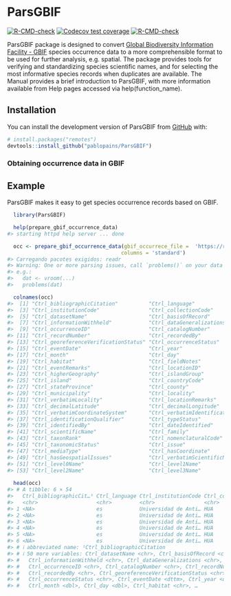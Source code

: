 
<!-- README.md is generated from README.Rmd. Please edit that file -->

# ParsGBIF

<!-- badges: start -->

[![R-CMD-check](https://github.com/p/ParsGBIF/pablopains/R-CMD-check/badge.svg)](https://github.com/pablopains/ParsGBIF/actions)
[![Codecov test
coverage](https://codecov.io/gh/pablopains/ParsGBIF/branch/main/graph/badge.svg)](https://app.codecov.io/gh/pablopains/ParsGBIF?branch=main)
[![R-CMD-check](https://github.com/pablopains/ParsGBIF/actions/workflows/R-CMD-check.yaml/badge.svg)](https://github.com/pablopains/ParsGBIF/actions/workflows/R-CMD-check.yaml)

<!-- badges: end -->

ParsGBIF package is designed to convert [Global Biodiversity Information
Facility - GBIF](https://www.gbif.org/) species occurrence data to a
more comprehensible format to be used for further analysis,
e.g. spatial. The package provides tools for verifying and standardizing
species scientific names, and for selecting the most informative species
records when duplicates are available. The Manual provides a brief
introduction to ParsGBIF, with more information available from Help
pages accessed via help(function_name).

## Installation

You can install the development version of ParsGBIF from
[GitHub](https://github.com/) with:

``` r
# install.packages("remotes")
devtools::install_github("pablopains/ParsGBIF")
```

### Obtaining occurrence data in GBIF

## Example

ParsGBIF makes it easy to get species occurrence records based on GBIF.

``` r
  library(ParsGBIF)

  help(prepare_gbif_occurrence_data)
#> starting httpd help server ... done

  occ <- prepare_gbif_occurrence_data(gbif_occurrece_file =  'https://raw.githubusercontent.com/pablopains/ParsGBIF/main/dataGBIF/Achatocarpaceae/occurrence.txt',
                                     columns = 'standard')
#> Carregando pacotes exigidos: readr
#> Warning: One or more parsing issues, call `problems()` on your data frame for details,
#> e.g.:
#>   dat <- vroom(...)
#>   problems(dat)

  colnames(occ)
#>  [1] "Ctrl_bibliographicCitation"          "Ctrl_language"                      
#>  [3] "Ctrl_institutionCode"                "Ctrl_collectionCode"                
#>  [5] "Ctrl_datasetName"                    "Ctrl_basisOfRecord"                 
#>  [7] "Ctrl_informationWithheld"            "Ctrl_dataGeneralizations"           
#>  [9] "Ctrl_occurrenceID"                   "Ctrl_catalogNumber"                 
#> [11] "Ctrl_recordNumber"                   "Ctrl_recordedBy"                    
#> [13] "Ctrl_georeferenceVerificationStatus" "Ctrl_occurrenceStatus"              
#> [15] "Ctrl_eventDate"                      "Ctrl_year"                          
#> [17] "Ctrl_month"                          "Ctrl_day"                           
#> [19] "Ctrl_habitat"                        "Ctrl_fieldNotes"                    
#> [21] "Ctrl_eventRemarks"                   "Ctrl_locationID"                    
#> [23] "Ctrl_higherGeography"                "Ctrl_islandGroup"                   
#> [25] "Ctrl_island"                         "Ctrl_countryCode"                   
#> [27] "Ctrl_stateProvince"                  "Ctrl_county"                        
#> [29] "Ctrl_municipality"                   "Ctrl_locality"                      
#> [31] "Ctrl_verbatimLocality"               "Ctrl_locationRemarks"               
#> [33] "Ctrl_decimalLatitude"                "Ctrl_decimalLongitude"              
#> [35] "Ctrl_verbatimCoordinateSystem"       "Ctrl_verbatimIdentification"        
#> [37] "Ctrl_identificationQualifier"        "Ctrl_typeStatus"                    
#> [39] "Ctrl_identifiedBy"                   "Ctrl_dateIdentified"                
#> [41] "Ctrl_scientificName"                 "Ctrl_family"                        
#> [43] "Ctrl_taxonRank"                      "Ctrl_nomenclaturalCode"             
#> [45] "Ctrl_taxonomicStatus"                "Ctrl_issue"                         
#> [47] "Ctrl_mediaType"                      "Ctrl_hasCoordinate"                 
#> [49] "Ctrl_hasGeospatialIssues"            "Ctrl_verbatimScientificName"        
#> [51] "Ctrl_level0Name"                     "Ctrl_level1Name"                    
#> [53] "Ctrl_level2Name"                     "Ctrl_level3Name"
 
  head(occ)
#> # A tibble: 6 × 54
#>   Ctrl_bibliographicCit…¹ Ctrl_language Ctrl_institutionCode Ctrl_collectionCode
#>   <chr>                   <chr>         <chr>                <chr>              
#> 1 <NA>                    es            Universidad de Anti… HUA                
#> 2 <NA>                    es            Universidad de Anti… HUA                
#> 3 <NA>                    es            Universidad de Anti… HUA                
#> 4 <NA>                    es            Universidad de Anti… HUA                
#> 5 <NA>                    es            Universidad de Anti… HUA                
#> 6 <NA>                    es            Universidad de Anti… HUA                
#> # ℹ abbreviated name: ¹​Ctrl_bibliographicCitation
#> # ℹ 50 more variables: Ctrl_datasetName <chr>, Ctrl_basisOfRecord <chr>,
#> #   Ctrl_informationWithheld <chr>, Ctrl_dataGeneralizations <chr>,
#> #   Ctrl_occurrenceID <chr>, Ctrl_catalogNumber <chr>, Ctrl_recordNumber <chr>,
#> #   Ctrl_recordedBy <chr>, Ctrl_georeferenceVerificationStatus <chr>,
#> #   Ctrl_occurrenceStatus <chr>, Ctrl_eventDate <dttm>, Ctrl_year <dbl>,
#> #   Ctrl_month <dbl>, Ctrl_day <dbl>, Ctrl_habitat <chr>, …
```
